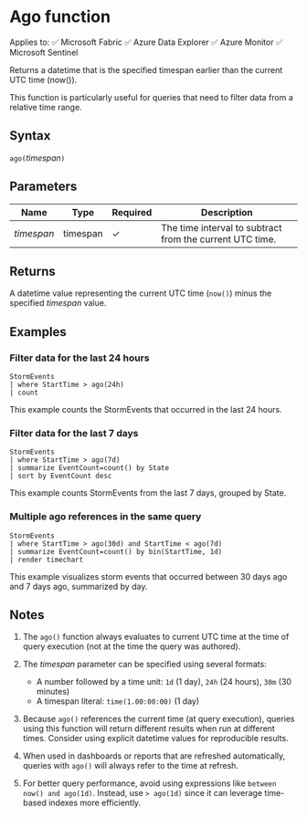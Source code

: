 # Ago function

Applies to: ✅ Microsoft Fabric ✅ Azure Data Explorer ✅ Azure Monitor ✅ Microsoft Sentinel

Returns a datetime that is the specified timespan earlier than the current UTC time (now()).

This function is particularly useful for queries that need to filter data from a relative time range.

## Syntax

`ago(`*timespan*`)`

## Parameters

| Name | Type | Required | Description |
|--|--|--|--|
| *timespan* | timespan | ✓ | The time interval to subtract from the current UTC time. |

## Returns

A datetime value representing the current UTC time (`now()`) minus the specified *timespan* value.

## Examples

### Filter data for the last 24 hours

```kusto
StormEvents
| where StartTime > ago(24h)
| count
```

This example counts the StormEvents that occurred in the last 24 hours.

### Filter data for the last 7 days

```kusto
StormEvents
| where StartTime > ago(7d)
| summarize EventCount=count() by State
| sort by EventCount desc
```

This example counts StormEvents from the last 7 days, grouped by State.

### Multiple ago references in the same query

```kusto
StormEvents
| where StartTime > ago(30d) and StartTime < ago(7d)
| summarize EventCount=count() by bin(StartTime, 1d)
| render timechart
```

This example visualizes storm events that occurred between 30 days ago and 7 days ago, summarized by day.

## Notes

1. The `ago()` function always evaluates to current UTC time at the time of query execution (not at the time the query was authored).

2. The *timespan* parameter can be specified using several formats:
   * A number followed by a time unit: `1d` (1 day), `24h` (24 hours), `30m` (30 minutes)
   * A timespan literal: `time(1.00:00:00)` (1 day)

3. Because `ago()` references the current time (at query execution), queries using this function will return different results when run at different times. Consider using explicit datetime values for reproducible results.

4. When used in dashboards or reports that are refreshed automatically, queries with `ago()` will always refer to the time at refresh.

5. For better query performance, avoid using expressions like `between now() and ago(1d)`. Instead, use `> ago(1d)` since it can leverage time-based indexes more efficiently.
